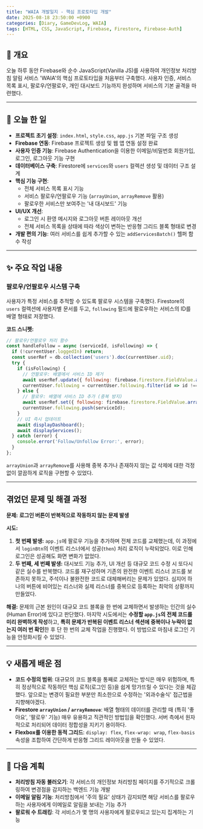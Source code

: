 ```yaml
---
title: "WAIA 개발일지 - 핵심 프로토타입 개발"
date: 2025-08-18 23:50:00 +0900
categories: [Diary, GameDevLog, WAIA]
tags: [HTML, CSS, JavaScript, Firebase, Firestore, Firebase-Auth]
---
```


## 👋 개요

오늘 하루 동안 Firebase와 순수 JavaScript(Vanilla JS)를 사용하여 개인정보 처리방침 알림 서비스 'WAIA'의 핵심 프로토타입을 처음부터 구축했다. 사용자 인증, 서비스 목록 표시, 팔로우/언팔로우, 개인 대시보드 기능까지 완성하며 서비스의 기본 골격을 마련했다.

---

## 📝 오늘 한 일

- **프로젝트 초기 설정**: `index.html`, `style.css`, `app.js` 기본 파일 구조 생성
- **Firebase 연동**: Firebase 프로젝트 생성 및 웹 앱 연동 설정 완료
- **사용자 인증 기능**: Firebase Authentication을 이용한 이메일/비밀번호 회원가입, 로그인, 로그아웃 기능 구현
- **데이터베이스 구축**: Firestore에 `services`와 `users` 컬렉션 생성 및 데이터 구조 설계
- **핵심 기능 구현**:
    - 전체 서비스 목록 표시 기능
    - 서비스 팔로우/언팔로우 기능 (`arrayUnion`, `arrayRemove` 활용)
    - 팔로우한 서비스만 보여주는 '내 대시보드' 기능
- **UI/UX 개선**:
    - 로그인 시 환영 메시지와 로그아웃 버튼 레이아웃 개선
    - 전체 서비스 목록을 상태에 따라 색상이 변하는 반응형 그리드 블록 형태로 변경
- **개발 편의 기능**: 여러 서비스를 쉽게 추가할 수 있는 `addServicesBatch()` 헬퍼 함수 작성

---

## ✨ 주요 작업 내용

### 팔로우/언팔로우 시스템 구축

사용자가 특정 서비스를 추적할 수 있도록 팔로우 시스템을 구축했다. Firestore의 `users` 컬렉션에 사용자별 문서를 두고, `following` 필드에 팔로우하는 서비스의 ID를 배열 형태로 저장했다.

**코드 스니펫:**
```javascript
// 팔로우/언팔로우 처리 함수
const handleFollow = async (serviceId, isFollowing) => {
  if (!currentUser.loggedIn) return;
  const userRef = db.collection('users').doc(currentUser.uid);
  try {
    if (isFollowing) {
      // 언팔로우: 배열에서 서비스 ID 제거
      await userRef.update({ following: firebase.firestore.FieldValue.arrayRemove(serviceId) });
      currentUser.following = currentUser.following.filter(id => id !== serviceId);
    } else {
      // 팔로우: 배열에 서비스 ID 추가 (중복 방지)
      await userRef.set({ following: firebase.firestore.FieldValue.arrayUnion(serviceId) }, { merge: true });
      currentUser.following.push(serviceId);
    }
    // UI 즉시 업데이트
    await displayDashboard();
    await displayServices();
  } catch (error) {
    console.error('Follow/Unfollow Error:', error);
  }
};
```
`arrayUnion`과 `arrayRemove`를 사용해 중복 추가나 존재하지 않는 값 삭제에 대한 걱정 없이 깔끔하게 로직을 구현할 수 있었다.

---

## 겪었던 문제 및 해결 과정

**문제:** **로그인 버튼이 반복적으로 작동하지 않는 문제 발생**

**시도:**
1.  **첫 번째 발생:** `app.js`에 팔로우 기능을 추가하며 전체 코드를 교체했는데, 이 과정에서 `loginBtn`의 이벤트 리스너에서 성공(`then`) 처리 로직이 누락되었다. 이로 인해 로그인은 성공해도 화면 변화가 없었다.
2.  **두 번째, 세 번째 발생:** 대시보드 기능 추가, UI 개선 등 대규모 코드 수정 시 또다시 같은 실수를 반복했다. 코드를 재구성하며 기존의 완전한 이벤트 리스너 코드를 보존하지 못하고, 주석이나 불완전한 코드로 대체해버리는 문제가 있었다. 심지어 하나의 버튼에 비어있는 리스너와 실제 리스너를 중복으로 등록하는 최악의 상황까지 만들었다.

**해결:**
문제의 근본 원인이 대규모 코드 블록을 한 번에 교체하면서 발생하는 인간의 실수(Human Error)에 있다고 판단했다. 마지막 시도에서는 **수정할 `app.js`의 전체 코드를 미리 완벽하게 작성**하고, **특히 문제가 반복된 이벤트 리스너 섹션에 중복이나 누락이 없는지 여러 번 확인**한 후 단 한 번의 교체 작업을 진행했다. 이 방법으로 마침내 로그인 기능을 안정화시킬 수 있었다.

---

## 💡 새롭게 배운 점

*   **코드 수정의 범위**: 대규모의 코드 블록을 통째로 교체하는 방식은 매우 위험하며, 특히 정상적으로 작동하던 핵심 로직(로그인 등)을 쉽게 망가뜨릴 수 있다는 것을 체감했다. 앞으로는 변경이 필요한 부분만 최소한으로 수정하는 '외과수술식' 접근법을 지향해야겠다.
*   **Firestore `arrayUnion` / `arrayRemove`**: 배열 형태의 데이터를 관리할 때 (특히 '좋아요', '팔로우' 기능) 매우 유용하고 직관적인 방법임을 확인했다. 서버 측에서 원자적으로 처리되어 데이터 정합성을 지키기 용이하다.
*   **Flexbox를 이용한 동적 그리드**: `display: flex`, `flex-wrap: wrap`, `flex-basis` 속성을 조합하여 간단하게 반응형 그리드 레이아웃을 만들 수 있었다.

---

## 🚀 다음 계획

- **처리방침 자동 불러오기**: 각 서비스의 개인정보 처리방침 페이지를 주기적으로 크롤링하여 변경점을 감지하는 백엔드 기능 개발
- **이메일 알림 기능**: 처리방침에서 '주의 필요' 상태가 감지되면 해당 서비스를 팔로우하는 사용자에게 이메일로 알림을 보내는 기능 추가
- **팔로워 수 트래킹**: 각 서비스가 몇 명의 사용자에게 팔로우되고 있는지 집계하는 기능
